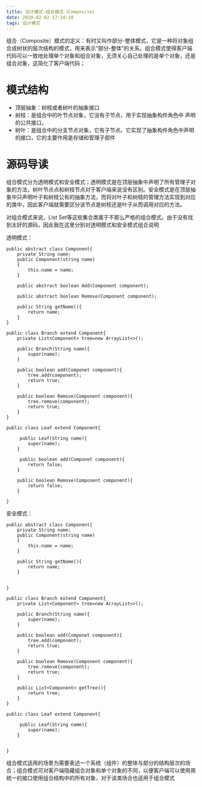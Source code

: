 ```yaml
---
title: 设计模式-组合模式（Composite）
date: 2020-02-02 17:34:18
tags: 设计模式
---
```


组合（Composite）模式的定义：有时又叫作部分-整体模式，它是一种将对象组合成树状的层次结构的模式，用来表示“部分-整体”的关系。组合模式使得客户端代码可以一致地处理单个对象和组合对象，无须关心自己处理的是单个对象，还是组合对象，这简化了客户端代码；

# 模式结构

- 顶层抽象：树枝或者树叶的抽象接口
- 树枝：是组合中的叶节点对象，它没有子节点，用于实现抽象构件角色中 声明的公共接口。
- 树叶：是组合中的分支节点对象，它有子节点。它实现了抽象构件角色中声明的接口，它的主要作用是存储和管理子部件



# 源码导读

组合模式分为透明模式和安全模式；透明模式是在顶层抽象中声明了所有管理子对象的方法，树叶节点点和树枝节点对于客户端来说没有区别。安全模式是在顶层抽象中只声明叶子和树枝公有的抽象方法，而将对叶子和树枝的管理方法实现到对应的类中，因此客户端就需要区分该节点是树枝还是叶子从而调用对应的方法。

对组合模式来说，List Set等这些集合类属于不那么严格的组合模式。由于没有找到太好的源码，因此我在这里分别对透明模式和安全模式组合说明

透明模式：

```
public abstract class Component{
    private String name;
    public Component(string name)
    {
        this.name = name;
    }

    public abstract boolean Add(Component component);

    public abstract boolean Remove(Component component);

    public String getName(){
        return name;
    }
}

public class Branch extend Component{
    private List<Component> tree=new ArrayList<>();

    public Branch(String name){
        super(name);
    }

    public boolean add(Componet component){
        tree.add(component);
        return true;
    }

    public boolean Remove(Component component){
        tree.remove(component);
        return true;
    }
}

public class Leaf extend Component{

     public Leaf(String name){
        super(name);
    }

     public boolean add(Componet component){
        return false;
    }

    public boolean Remove(Component component){
        return false;
    }

}
```

安全模式：

```
public abstract class Component{
    private String name;
    public Component(string name)
    {
        this.name = name;
    }

    public String getName(){
        return name;
    }


}

public class Branch extend Component{
    private List<Component> tree=new ArrayList<>();

    public Branch(String name){
        super(name);
    }

    public boolean add(Componet component){
        tree.add(component);
        return true;
    }

    public boolean Remove(Component component){
        tree.remove(component);
        return true;
    }

    public List<Component> getTree(){
        return tree;
    }
}

public class Leaf extend Component{

     public Leaf(String name){
        super(name);
    }


}
```

组合模式适用的场景为需要表述一个系统（组件）的整体与部分的结构层次的场合；组合模式可对客户端隐藏组合对象和单个对象的不同，以便客户端可以使用用统一的接口使用组合结构中的所有对象，对于该类场合也适用于组合模式